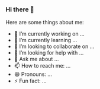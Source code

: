 ### Hi there 👋

<!--
**webdeborah/webdeborah** is a ✨ _special_ ✨ repository because its `README.md` (this file) appears on your GitHub profile.
-->

Here are some things about me:

- 🔭 I’m currently working on ...
- 🌱 I’m currently learning ...
- 👯 I’m looking to collaborate on ...
- 🤔 I’m looking for help with ...
- 💬 Ask me about ...
- 📫 How to reach me: ...
- 😄 Pronouns: ...
- ⚡ Fun fact: ...

